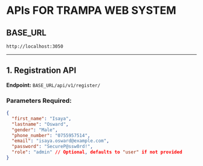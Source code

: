 # APIs FOR TRAMPA WEB SYSTEM

## BASE_URL
`http://localhost:3050`

---

## 1. Registration API

**Endpoint:** `BASE_URL/api/v1/register/`

### **Parameters Required:**

```json
{
  "first_name": "Isaya",
  "lastname": "Osward",
  "gender": "Male",
  "phone_number": "0755957514",
  "email": "isaya.osward@example.com",
  "password": "SecureP@ssw0rd!",
  "role": "admin" // Optional, defaults to "user" if not provided
}
